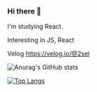 ### Hi there 👋

I'm studying React.

Interesting in JS, React

Velog https://velog.io/@2sel

![Anurag's GitHub stats](https://github-readme-stats.vercel.app/api?username=2sel&show_icons=true&theme=radical)


[![Top Langs](https://github-readme-stats.vercel.app/api/top-langs/?username=2sel&layout=compact&theme=merko&langs_count=5)](https://github.com/anuraghazra/github-readme-stats)
